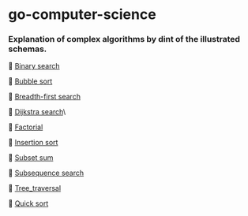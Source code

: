 # go-computer-science

### Explanation of complex algorithms by dint of the illustrated schemas.

📌 [Binary search](binary_search/binary_search.pdf)

📌 [Bubble sort](bubble_sort/bubble_sort.pdf)

📌 [Breadth-first search](breadth_first_search/breadth_first_search.pdf)

📌 [Dijkstra search](dijkstra_search/dijkstra_search.pdf)\

📌 [Factorial](factorial/factorial.pdf)

📌 [Insertion sort](insertion_sort/insertion_sort.pdf)

📌 [Subset sum](subset_sum/subset_sum.pdf)

📌 [Subsequence search](subsequence_search/subsequence_search.pdf)

📌 [Tree_traversal](tree_traversal/tree_traversal.pdf)

📌 [Quick sort](quick_sort/quick_sort.pdf)
